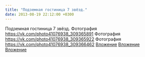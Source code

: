 ```yaml
---
title: "Подземная гостиница 7 звёзд."
date: 2013-08-19 22:12:00 +0300
---
```


Подземная гостиница 7 звёзд.
Фотография
<a class="vk-attach" href="https://vk.com/photo41076938_309365891">https://vk.com/photo41076938_309365891</a>
Фотография
<a class="vk-attach" href="https://vk.com/photo41076938_309365922">https://vk.com/photo41076938_309365922</a>
Фотография
<a class="vk-attach" href="https://vk.com/photo41076938_309366462">https://vk.com/photo41076938_309366462</a>
<a class="vk-attach" href="https://vk.com/photo41076938_309365891">Вложение</a>
<a class="vk-attach" href="https://vk.com/photo41076938_309365922">Вложение</a>
<a class="vk-attach" href="https://vk.com/photo41076938_309366462">Вложение</a>
